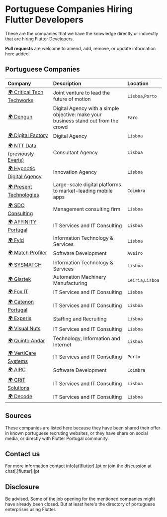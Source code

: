 # Portuguese Companies Hiring Flutter Developers

These are the companies that we have the knowledge directly or indirectly that are hiring Flutter Developers.

**Pull requests** are welcome to amend, add, remove, or update information here added.

## Portuguese Companies

| Company       | Description       | Location  |
| :------ | :---------- | :-------- |
| [:earth_africa: Critical Tech Techworks](https://www.criticaltechworks.com/) | Joint venture to lead the future of motion | `Lisboa`,`Porto` |
| [:earth_africa: Dengun](https://www.dengun.com/)| Digital Agency with a simple objective: make your business stand out from the crowd | `Faro` |
| [:earth_africa: Digital Factory](https://digitalfactory.pt/)| Digital Agency | `Lisboa` |
| [:earth_africa: NTT Data (previously Everis)](https://www.everis.com/) | Consultant Agency | `Lisboa` |
| [:earth_africa: Hypnotic Digital Agency](https://hypnotic.pt/) | Innovation Agency | `Lisboa` |
| [:earth_africa: Present Technologies](https://www.present-technologies.com)| Large-scale digital platforms to market-leading mobile apps | `Coimbra` |
| [:earth_africa: SDO Consulting](https://sdoconsulting.pt/) | Management consulting firm | `Lisboa` |
| [:earth_africa: AFFINITY Portugal](https://affinity.pt/) | IT Services and IT Consulting | `Lisboa` |
| [:earth_africa: Fyld](https://www.fyld.pt/) | Information Technology & Services | `Lisboa` |
| [:earth_africa: Match Profiler](https://www.m-profiler.com/) | Software Development | `Aveiro` |
| [:earth_africa: SYSMATCH](https://www.sysmatch.com/) | Information Technology & Services| `Lisboa` |
| [:earth_africa: Glartek](https://glartek.com/) | Automation Machinery Manufacturing | `Leiria`,`Lisboa` |
| [:earth_africa: Fox IT](https://foxit.pt/) | IT Services and IT Consulting | `Lisboa` |
| [:earth_africa: Catenon Portugal](https://www.catenon-pt.com/) | IT Services and IT Consulting | `Lisboa` |
| [:earth_africa: Experis](https://www.experis.com/) | Staffing and Recruiting | `Lisboa` |
| [:earth_africa: Visual Nuts](https://www.visualnuts.com/) | IT Services and IT Consulting | `Lisboa` |
| [:earth_africa: Quinto Andar](https://carreiras.quintoandar.com.br/) | Technology, Information and Internet | `Lisboa` |
| [:earth_africa: VertiCare Systems](https://verticaresystems.com/) | IT Services and IT Consulting | `Porto` |
| [:earth_africa: AIRC](https://www.airc.pt/) | Software Development | `Coimbra` |
| [:earth_africa: GRiT Solutions](https://gritsolutions.pt/) | IT Services and IT Consulting | `Lisboa` |
| [:earth_africa: Decode](https://www.decode.pt/) | IT Services and IT Consulting | `Lisboa` |

## Sources

These companies are listed here because they have been shared their offer in known portuguese recruting websites, or they have share on social media, or directly with Flutter Portugal community.

## Contact us

For more information contact info[at]flutter[.]pt or join the discussion at chat[.]flutter[.]pt

## Disclosure

Be advised. Some of the job opening for the mentioned companies might have already been closed. But at least here's the directory of portuguese enterprises using Flutter.

